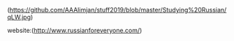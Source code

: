 (https://github.com/AAAlimjan/stuff2019/blob/master/Studying%20Russian/qLW.jpg)

website:(http://www.russianforeveryone.com/)
